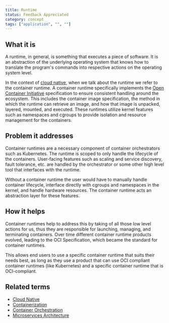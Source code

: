 ```yaml
---
title: Runtime
status: Feedback Appreciated
category: concept
tags: ["application", "", ""]
---
```


## What it is

A runtime, in general, is something that executes a piece of software.
It is an abstraction of the underlying operating system that knows how to translate the program's commands into respective actions on the operating system level. 

In the context of [cloud native](/cloud-native-apps/), when we talk about the runtime we refer to the container runtime. 
A container runtime specifically implements the [Open Container Initiative](https://opencontainers.org/) specification to ensure consistent handling around the ecosystem. 
This includes the container image specification, the method in which the runtime can retrieve an image, 
and how that image is unpacked, layered, mounted, and executed. 
These runtimes utilize kernel features such as namespaces and cgroups to provide isolation and resource management for the containers.

## Problem it addresses

Container runtimes are a necessary component of container orchestrators such as Kubernetes. 
The runtime is scoped to only handle the lifecycle of the containers. 
User-facing features such as scaling and service discovery, fault tolerance, etc. are handled by the orchestrator or some other high level tool that interfaces with the runtime. 

Without a container runtime the user would have to manually handle container lifecycle, interface directly with cgroups and namespaces in the kernel, and handle hardware resources.
The container runtime acts an abstraction layer for these features.

## How it helps

Container runtimes help to address this by taking of all those low level actions for us, 
thus they are responsible for launching, managing, and terminating containers. 
Over time different container runtime products evolved, leading to the OCI Specification, 
which became the standard for container runtimes. 

This allows end users to use a specific container runtime that suits their needs best, 
as long as they use a product that can use OCI compliant container runtimes (like Kubernetes) 
and a specific container runtime that is OCI-compliant.

## Related terms

- [Cloud Native](https://glossary.cncf.io/cloud-native-apps/)
- [Containerization](https://glossary.cncf.io/containerization/)
- [Container Orchestration](https://glossary.cncf.io/container-orchestration/)
- [Microservices Architecture](https://glossary.cncf.io/microservices-architecture/)

